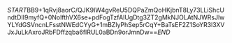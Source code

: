 $START$BB9+1qRvj8aorC/QJK9IW4gvReU5DQPaZmQoHKjbnT8Ly73LLiShcUndtDII9myfQ+0NolfthVX6se+pdFogTzfAlUgDtg3ZT2gMkNJOLAtNJWRsJlwYLYdGSVncnLFsstNWEdCYyG+1mBZlyPhSep5rCqY+BaTsEF2Z1SoYR3l3XVJxJuLkAxroJRbFDffzqba6flRUL0aBDn9orJmnDw==$END$